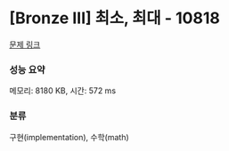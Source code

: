 # [Bronze III] 최소, 최대 - 10818 

[문제 링크](https://www.acmicpc.net/problem/10818) 

### 성능 요약

메모리: 8180 KB, 시간: 572 ms

### 분류

구현(implementation), 수학(math)

